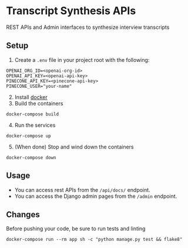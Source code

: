 # Transcript Synthesis APIs
REST APIs and Admin interfaces to synthesize interview transcripts

## Setup
1. Create a `.env` file in your project root with the following:
```
OPENAI_ORG_ID=<openai-org-id>
OPENAI_API_KEY=<openai-api-key>
PINECONE_API_KEY=<pinecone-api-key>
PINECONE_USER="your-name"
```
2. Install [docker](https://docs.docker.com/get-docker/)
3. Build the containers
```
docker-compose build
```
4. Run the services
```
docker-compose up
```
5. (When done) Stop and wind down the containers
```
docker-compose down
```

## Usage
* You can access rest APIs from the `/api/docs/` endpoint.
* You can access the Django admin pages from the `/admin` endpoint.

## Changes
Before pushing your code, be sure to run tests and linting
```
docker-compose run --rm app sh -c "python manage.py test && flake8"
```
